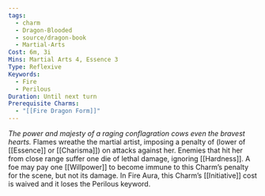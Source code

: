 ```yaml
---
tags:
  - charm
  - Dragon-Blooded
  - source/dragon-book
  - Martial-Arts
Cost: 6m, 3i
Mins: Martial Arts 4, Essence 3
Type: Reflexive
Keywords:
  - Fire
  - Perilous
Duration: Until next turn
Prerequisite Charms:
  - "[[Fire Dragon Form]]"
---
```

*The power and majesty of a raging conflagration cows even the bravest hearts.*
Flames wreathe the martial artist, imposing a penalty of (lower of [[Essence]] or [[Charisma]]) on attacks against her. Enemies that hit her from close range suffer one die of lethal damage, ignoring [[Hardness]]. A foe may pay one [[Willpower]] to become immune to this Charm’s penalty for the scene, but not its damage. 
In Fire Aura, this Charm’s [[Initiative]] cost is waived and it loses the Perilous keyword.